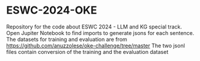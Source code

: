 # ESWC-2024-OKE
Repository for the code about ESWC 2024 - LLM and KG special track. 
Open Jupiter Notebook to find imports to generate jsons for each sentence. 
The datasets for training and evaluation are from https://github.com/anuzzolese/oke-challenge/tree/master
The two jsonl files contain conversion of the training and the evaluation dataset

